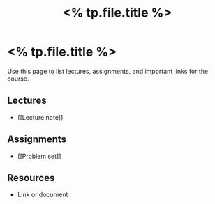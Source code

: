 ﻿---
title: "<% tp.file.title %>"
tags: [course]
cssclass: simple-note
---

# <% tp.file.title %>

Use this page to list lectures, assignments, and important links for the course.

## Lectures
- [[Lecture note]]

## Assignments
- [[Problem set]]

## Resources
- Link or document


